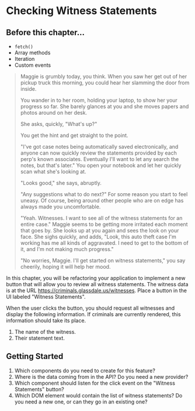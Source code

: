 # Checking Witness Statements

## Before this chapter...

- `fetch()`
- Array methods
- Iteration
- Custom events

> Maggie is grumbly today, you think. When you saw her get out of her pickup truck this morning, you could hear her slamming the door from inside.
>
> You wander in to her room, holding your laptop, to show her your progress so far. She barely glances at you and she moves papers and photos around on her desk.
>
> She asks, quickly, "What's up?"
>
> You get the hint and get straight to the point.
>
> "I've got case notes being automatically saved electronically, and anyone can now quickly review the statements provided by each perp's known associates. Eventually I'll want to let any search the notes, but that's later." You open your notebook and let her quickly scan what she's looking at.
>
> "Looks good," she says, abruptly.
>
> "Any suggestions what to do next?" For some reason you start to feel uneasy. Of course, being around other people who are on edge has always made you uncomfortable.
>
> "Yeah. Witnesses. I want to see all of the witness statements for an entire case." Maggie seems to be getting more irritated each moment that goes by. She looks up at you again and sees the look on your face. She sighs quickly, and adds, "Look, this auto theft case I'm working has me all kinds of aggravated. I need to get to the bottom of it, and I'm not making much progress."
>
> "No worries, Maggie. I'll get started on witness statements," you say cheerily, hoping it will help her mood.

In this chapter, you will be refactoring your application to implement a new button that will allow you to review all witness statements. The witness data is at the URL https://criminals.glassdale.us/witnesses. Place a button in the UI labeled "Witness Statements".

When the user clicks the button, you should request all witnesses and display the following information. If criminals are currently rendered, this information should take its place.

1. The name of the witness.
1. Their statement text.


## Getting Started

1. Which components do you need to create for this feature?
1. Where is the data coming from in the API? Do you need a new provider?
1. Which component should listen for the click event on the "Witness Statements" button?
1. Which DOM element would contain the list of witness statements? Do you need a new one, or can they go in an existing one?
